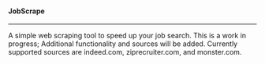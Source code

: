 #### JobScrape 
***	
A simple web scraping tool to speed up your job search. This is a work in progress; Additional functionality and sources will be added.  Currently supported sources are indeed.com, ziprecruiter.com, and monster.com. 
